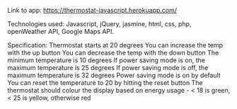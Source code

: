 Link to app: https://thermostat-javascript.herokuapp.com/

Technologies used:
Javascript, jQuery, jasmine, html, css, php, openWeather API, Google Maps API.

Specification:
Thermostat starts at 20 degrees
You can increase the temp with the up button
You can decrease the temp with the down button
The minimum temperature is 10 degrees
If power saving mode is on, the maximum temperature is 25 degrees
If power saving mode is off, the maximum temperature is 32 degrees
Power saving mode is on by default
You can reset the temperature to 20 by hitting the reset button
The thermostat should colour the display based on energy usage - < 18 is green, < 25 is yellow, otherwise red
